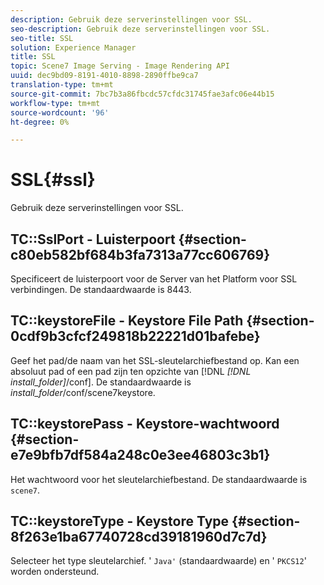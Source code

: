 ```yaml
---
description: Gebruik deze serverinstellingen voor SSL.
seo-description: Gebruik deze serverinstellingen voor SSL.
seo-title: SSL
solution: Experience Manager
title: SSL
topic: Scene7 Image Serving - Image Rendering API
uuid: dec9bd09-8191-4010-8898-2890ffbe9ca7
translation-type: tm+mt
source-git-commit: 7bc7b3a86fbcdc57cfdc31745fae3afc06e44b15
workflow-type: tm+mt
source-wordcount: '96'
ht-degree: 0%

---
```



# SSL{#ssl}

Gebruik deze serverinstellingen voor SSL.

## TC::SslPort - Luisterpoort {#section-c80eb582bf684b3fa7313a77cc606769}

Specificeert de luisterpoort voor de Server van het Platform voor SSL verbindingen. De standaardwaarde is 8443.

## TC::keystoreFile - Keystore File Path {#section-0cdf9b3cfcf249818b22221d01bafebe}

Geef het pad/de naam van het SSL-sleutelarchiefbestand op. Kan een absoluut pad of een pad zijn ten opzichte van [!DNL *[!DNL install_folder]*/conf]. De standaardwaarde is *install_folder*/conf/scene7keystore.

## TC::keystorePass - Keystore-wachtwoord {#section-e7e9bfb7df584a248c0e3ee46803c3b1}

Het wachtwoord voor het sleutelarchiefbestand. De standaardwaarde is `scene7`.

## TC::keystoreType - Keystore Type {#section-8f263e1ba67740728cd39181960d7c7d}

Selecteer het type sleutelarchief. &#39; `Java'` (standaardwaarde) en &#39; `PKCS12`&#39; worden ondersteund.
